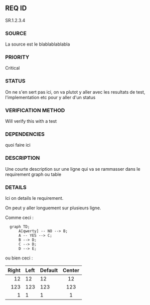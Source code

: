 ## REQ ID
SR.1.2.3.4

### SOURCE
La source est le blablablablabla

### PRIORITY
Critical

### STATUS
On ne s'en sert pas ici, on va plutot y aller avec les resultats de test, l'implementation etc pour y aller d'un status

### VERIFICATION METHOD
Will verify this with a test

### DEPENDENCIES
quoi faire ici

### DESCRIPTION
Une courte description sur une ligne qui va se rammasser dans le requirement graph ou table

### DETAILS
Ici on details le requirement.

On peut y aller longuement sur plusieurs ligne.

Comme ceci :

``` mermaid
  graph TD;
      A[qwerty] -- NO --> B;
      A -- YES --> C;
      B --> D;
      C --> D;
      D --> E;
```

ou bien ceci :

| Right | Left | Default | Center |
|------:|:-----|---------|:------:|
|   12  |  12  |    12   |    12  |
|  123  |  123 |   123   |   123  |
|    1  |    1 |     1   |     1  |
